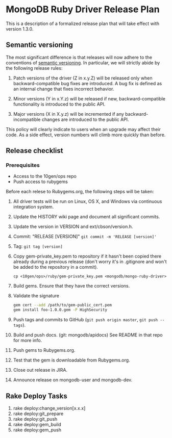 # MongoDB Ruby Driver Release Plan

This is a description of a formalized release plan that will take effect
with version 1.3.0.

## Semantic versioning

The most significant difference is that releases will now adhere to the conventions of
[semantic versioning](http://semver.org). In particular, we will strictly abide by the
following release rules:

1. Patch versions of the driver (Z in x.y.Z) will be released only when backward-compatible bug fixes are introduced. A bug fix is defined as an internal change that fixes incorrect behavior.

2. Minor versions (Y in x.Y.z) will be released if new, backward-compatible functionality is introduced to the public API.

3. Major versions (X in X.y.z) will be incremented if any backward-incompatible changes are introduced to the public API.

This policy will clearly indicate to users when an upgrade may affect their code. As a side effect, version numbers will climb more quickly than before.


## Release checklist

### Prerequisites

- Access to the 10gen/ops repo
- Push access to rubygems

Before each relese to Rubygems.org, the following steps will be taken:

1. All driver tests will be run on Linux, OS X, and Windows via continuous integration system.

2. Update the HISTORY wiki page and document all significant commits.

3. Update the version in VERSION and ext/cbson/version.h.

4. Commit: "RELEASE [VERSION]" `git commit -m 'RELEASE [version]'`

5. Tag: `git tag [version]`

6. Copy gem-private_key.pem to repository if it hasn't been copied there already during a previous release (don't worry it's in .gitignore and won't be added to the repository in a commit).

    ```
    cp <10gen/ops>/ruby/gem-private_key.pem <mongodb/mongo-ruby-driver>
    ```

7. Build gems. Ensure that they have the correct versions.

8. Validate the signature

    ```sh
    gem cert --add /path/to/gem-public_cert.pem
    gem install foo-1.0.0.gem -P HighSecurity
    ```

9. Push tags and commits to GitHub (`git push origin master`, `git push --tags`).

10. Build and push docs. (git: mongodb/apidocs) See README in that repo for more info.

11. Push gems to Rubygems.org.

12. Test that the gem is downloadable from Rubygems.org.

13. Close out release in JIRA.

14. Announce release on mongodb-user and mongodb-dev.

## Rake Deploy Tasks
1. rake deploy:change_version[x.x.x]
2. rake deploy:git_prepare
3. rake deploy:git_push
4. rake deploy:gem_build
5. rake deploy:gem_push